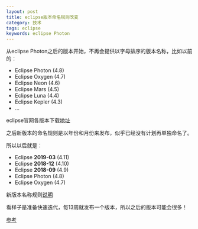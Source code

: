 ```yaml
---
layout: post
title: eclipse版本命名规则改变
category: 技术
tags: eclipse
keywords: eclipse Photon
---
```


从eclipse Photon之后的版本开始，不再会提供以字母排序的版本名称，比如以前的：
* Eclipse Photon (4.8)
* Eclipse Oxygen (4.7)
* Eclipse Neon (4.6)
* Eclipse Mars (4.5)
* Eclipse Luna (4.4)
* Eclipse Kepler (4.3)
* ...

eclipse官网各版本下载[地址](https://www.eclipse.org/downloads/packages/release)

之后新版本的命名规则是以年份和月份来发布，似乎已经没有计划再单独命名了。

所以以后就是：
* Eclipse **2019-03** (4.11)
* Eclipse **2018-12** (4.10)
* Eclipse **2018-09** (4.9)
* Eclipse Photon (4.8)
* Eclipse Oxygen (4.7)

新版本名称规则[说明](https://wiki.eclipse.org/SimRel/Simultaneous_Release_Cycle_FAQ#What_is_the_naming_pattern_for_the_releases_.3F)

看样子是准备快速迭代，每13周就发布一个版本，所以之后的版本可能会很多！


[参考](https://stackoverflow.com/questions/51671733/whats-the-project-name-of-eclipse-4-9)